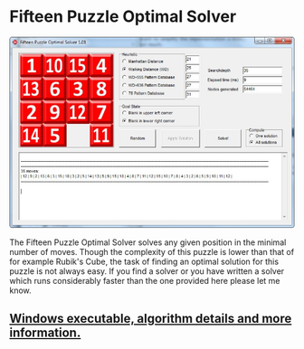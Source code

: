 # Fifteen Puzzle Optimal Solver
![](solver.jpg "")

The Fifteen Puzzle Optimal Solver solves any given position in the minimal number of moves. Though the complexity of this puzzle is lower than that of for example Rubik's Cube, the task of finding an optimal solution for this puzzle is not always easy. If you find a solver or you have written a solver which runs considerably faster than the one provided here please let me know.

## <a href="http://kociemba.org/themen/fifteen/fifteensolver.html">Windows executable, algorithm details and more information.</a>
